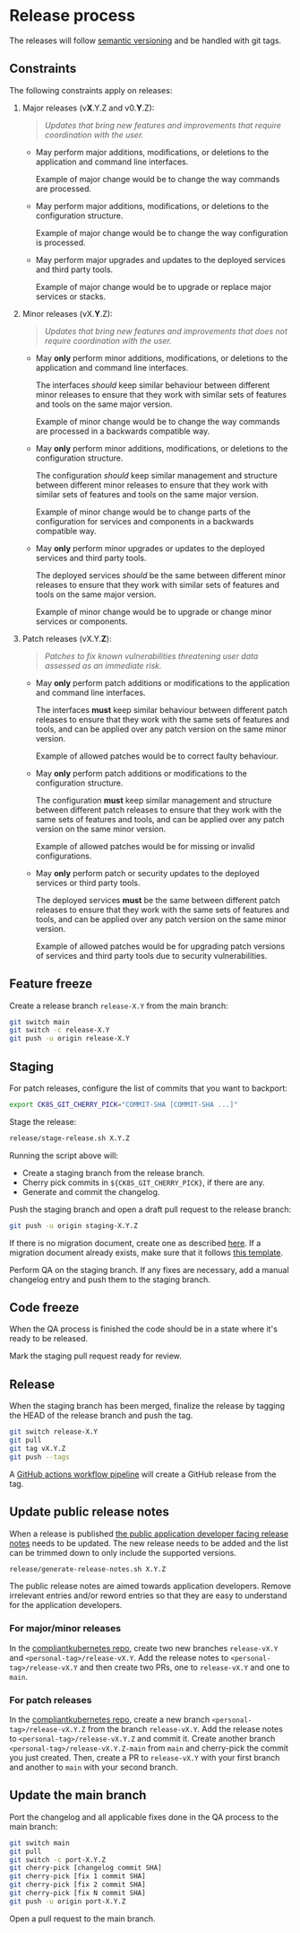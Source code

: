 # Release process

The releases will follow [semantic versioning](https://semver.org/) and be handled with git tags.

## Constraints

The following constraints apply on releases:

1. Major releases (v**X**.Y.Z and v0.**Y**.Z):

    > *Updates that bring new features and improvements that require coordination with the user.*

    - May perform major additions, modifications, or deletions to the application and command line interfaces.

      Example of major change would be to change the way commands are processed.

    - May perform major additions, modifications, or deletions to the configuration structure.

      Example of major change would be to change the way configuration is processed.

    - May perform major upgrades and updates to the deployed services and third party tools.

      Example of major change would be to upgrade or replace major services or stacks.

1. Minor releases (vX.**Y**.Z):

    > *Updates that bring new features and improvements that does not require coordination with the user.*

    - May **only** perform minor additions, modifications, or deletions to the application and command line interfaces.

      The interfaces *should* keep similar behaviour between different minor releases to ensure that they work with similar sets of features and tools on the same major version.

      Example of minor change would be to change the way commands are processed in a backwards compatible way.

    - May **only** perform minor additions, modifications, or deletions to the configuration structure.

      The configuration *should* keep similar management and structure between different minor releases to ensure that they work with similar sets of features and tools on the same major version.

      Example of minor change would be to change parts of the configuration for services and components in a backwards compatible way.

    - May **only** perform minor upgrades or updates to the deployed services and third party tools.

      The deployed services *should* be the same between different minor releases to ensure that they work with similar sets of features and tools on the same major version.

      Example of minor change would be to upgrade or change minor services or components.

1. Patch releases (vX.Y.**Z**):

    > *Patches to fix known vulnerabilities threatening user data assessed as an immediate risk.*

    - May **only** perform patch additions or modifications to the application and command line interfaces.

      The interfaces **must** keep similar behaviour between different patch releases to ensure that they work with the same sets of features and tools, and can be applied over any patch version on the same minor version.

      Example of allowed patches would be to correct faulty behaviour.

    - May **only** perform patch additions or modifications to the configuration structure.

      The configuration **must** keep similar management and structure between different patch releases to ensure that they work with the same sets of features and tools, and can be applied over any patch version on the same minor version.

      Example of allowed patches would be for missing or invalid configurations.

    - May **only** perform patch or security updates to the deployed services or third party tools.

      The deployed services **must** be the same between different patch releases to ensure that they work with the same sets of features and tools, and can be applied over any patch version on the same minor version.

      Example of allowed patches would be for upgrading patch versions of services and third party tools due to security vulnerabilities.

## Feature freeze

Create a release branch `release-X.Y` from the main branch:

```bash
git switch main
git switch -c release-X.Y
git push -u origin release-X.Y
```

## Staging

For patch releases, configure the list of commits that you want to backport:

```bash
export CK8S_GIT_CHERRY_PICK="COMMIT-SHA [COMMIT-SHA ...]"
```

Stage the release:

```bash
release/stage-release.sh X.Y.Z
```

Running the script above will:

- Create a staging branch from the release branch.
- Cherry pick commits in `${CK8S_GIT_CHERRY_PICK}`, if there are any.
- Generate and commit the changelog.

Push the staging branch and open a draft pull request to the release branch:

```bash
git push -u origin staging-X.Y.Z
```

If there is no migration document, create one as described [here](../migration/README.md).
If a migration document already exists, make sure that it follows [this template](../migration/template/README.md).

Perform QA on the staging branch.
If any fixes are necessary, add a manual changelog entry and push them to the staging branch.

## Code freeze

When the QA process is finished the code should be in a state where it's ready to be released.

Mark the staging pull request ready for review.

## Release

When the staging branch has been merged, finalize the release by tagging the HEAD of the release branch and push the tag.

```bash
git switch release-X.Y
git pull
git tag vX.Y.Z
git push --tags
```

A [GitHub actions workflow pipeline](/.github/workflows/release.yml) will create a GitHub release from the tag.

## Update public release notes

When a release is published [the public application developer facing release notes](https://github.com/elastisys/compliantkubernetes/blob/main/docs/release-notes/ck8s.md) needs to be updated.
The new release needs to be added and the list can be trimmed down to only include the supported versions.

```bash
release/generate-release-notes.sh X.Y.Z
```

The public release notes are aimed towards application developers.
Remove irrelevant entries and/or reword entries so that they are easy to understand for the application developers.

### For major/minor releases

In the [compliantkubernetes repo](https://github.com/elastisys/compliantkubernetes), create two new branches `release-vX.Y` and `<personal-tag>/release-vX.Y`.
Add the release notes to `<personal-tag>/release-vX.Y` and then create two PRs, one to `release-vX.Y` and one to `main`.

### For patch releases

In the [compliantkubernetes repo](https://github.com/elastisys/compliantkubernetes), create a new branch `<personal-tag>/release-vX.Y.Z` from the branch `release-vX.Y`.
Add the release notes to `<personal-tag>/release-vX.Y.Z` and commit it.
Create another branch `<personal-tag>/release-vX.Y.Z-main` from `main` and cherry-pick the commit you just created.
Then, create a PR to `release-vX.Y` with your first branch and another to `main` with your second branch.

## Update the main branch

Port the changelog and all applicable fixes done in the QA process to the main branch:

```bash
git switch main
git pull
git switch -c port-X.Y.Z
git cherry-pick [changelog commit SHA]
git cherry-pick [fix 1 commit SHA]
git cherry-pick [fix 2 commit SHA]
git cherry-pick [fix N commit SHA]
git push -u origin port-X.Y.Z
```

Open a pull request to the main branch.
